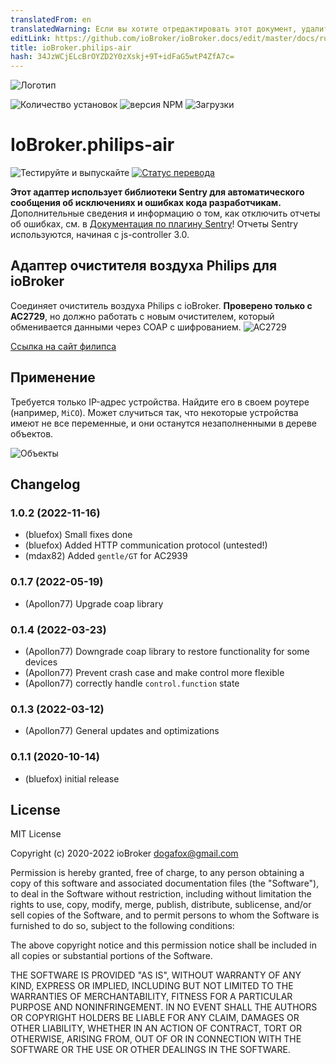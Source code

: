 ```yaml
---
translatedFrom: en
translatedWarning: Если вы хотите отредактировать этот документ, удалите поле «translationFrom», в противном случае этот документ будет снова автоматически переведен
editLink: https://github.com/ioBroker/ioBroker.docs/edit/master/docs/ru/adapterref/iobroker.philips-air/README.md
title: ioBroker.philips-air
hash: 34JzWCjELcBrOYZD2Y0zXskj+9T+idFaG5wtP4ZfA7c=
---
```

![Логотип](../../../en/adapterref/iobroker.philips-air/admin/philips-air.png)

![Количество установок](http://iobroker.live/badges/philips-air-stable.svg)
![версия NPM](http://img.shields.io/npm/v/iobroker.philips-air.svg)
![Загрузки](https://img.shields.io/npm/dm/iobroker.philips-air.svg)

# IoBroker.philips-air
![Тестируйте и выпускайте](https://github.com/iobroker-community-adapters/ioBroker.philips-air/workflows/Test%20and%20Release/badge.svg) [![Статус перевода](https://weblate.iobroker.net/widgets/adapters/-/philips-air/svg-badge.svg)](https://weblate.iobroker.net/engage/adapters/?utm_source=widget)

**Этот адаптер использует библиотеки Sentry для автоматического сообщения об исключениях и ошибках кода разработчикам.** Дополнительные сведения и информацию о том, как отключить отчеты об ошибках, см. в [Документация по плагину Sentry](https://github.com/ioBroker/plugin-sentry#plugin-sentry)! Отчеты Sentry используются, начиная с js-controller 3.0.

## Адаптер очистителя воздуха Philips для ioBroker
Соединяет очиститель воздуха Philips с ioBroker.
**Проверено только с AC2729**, но должно работать с новым очистителем, который обменивается данными через COAP с шифрованием.
![AC2729](../../../en/adapterref/iobroker.philips-air/img/device.png)

[Ссылка на сайт филипса](https://www.philips.de/c-m-ho/luftreiniger-und-luftbefeuchter/kombi)

## Применение
Требуется только IP-адрес устройства. Найдите его в своем роутере (например, `MiCO`).
Может случиться так, что некоторые устройства имеют не все переменные, и они останутся незаполненными в дереве объектов.

![Объекты](../../../en/adapterref/iobroker.philips-air/img/objects.png)

<!--

### **В РАБОТЕ** -->

## Changelog
### 1.0.2 (2022-11-16)
* (bluefox) Small fixes done
* (bluefox) Added HTTP communication protocol (untested!)
* (mdax82) Added `gentle/GT` for AC2939

### 0.1.7 (2022-05-19)
* (Apollon77) Upgrade coap library

### 0.1.4 (2022-03-23)
* (Apollon77) Downgrade coap library to restore functionality for some devices
* (Apollon77) Prevent crash case and make control more flexible
* (Apollon77) correctly handle `control.function` state

### 0.1.3 (2022-03-12)
* (Apollon77) General updates and optimizations

### 0.1.1 (2020-10-14)
* (bluefox) initial release

## License
MIT License

Copyright (c) 2020-2022 ioBroker <dogafox@gmail.com>

Permission is hereby granted, free of charge, to any person obtaining a copy
of this software and associated documentation files (the "Software"), to deal
in the Software without restriction, including without limitation the rights
to use, copy, modify, merge, publish, distribute, sublicense, and/or sell
copies of the Software, and to permit persons to whom the Software is
furnished to do so, subject to the following conditions:

The above copyright notice and this permission notice shall be included in all
copies or substantial portions of the Software.

THE SOFTWARE IS PROVIDED "AS IS", WITHOUT WARRANTY OF ANY KIND, EXPRESS OR
IMPLIED, INCLUDING BUT NOT LIMITED TO THE WARRANTIES OF MERCHANTABILITY,
FITNESS FOR A PARTICULAR PURPOSE AND NONINFRINGEMENT. IN NO EVENT SHALL THE
AUTHORS OR COPYRIGHT HOLDERS BE LIABLE FOR ANY CLAIM, DAMAGES OR OTHER
LIABILITY, WHETHER IN AN ACTION OF CONTRACT, TORT OR OTHERWISE, ARISING FROM,
OUT OF OR IN CONNECTION WITH THE SOFTWARE OR THE USE OR OTHER DEALINGS IN THE
SOFTWARE.